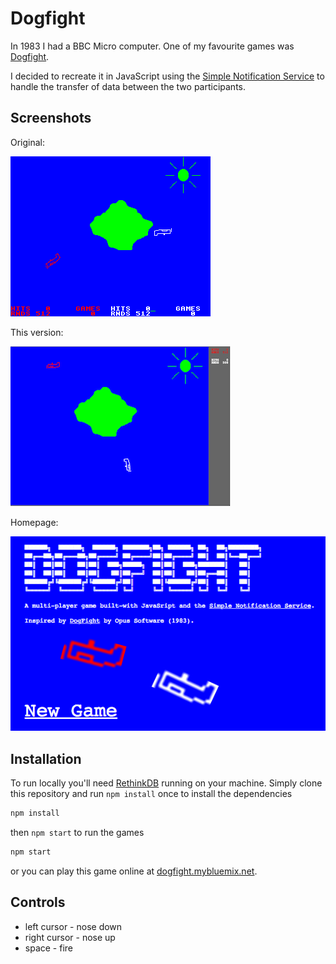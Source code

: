 # Dogfight

In 1983 I had a BBC Micro computer. One of my favourite games was [Dogfight](http://www.retrogames.co.uk/027297/Other-Formats/Dogfight-by-Opus-Software).

I decided to recreate it in JavaScript using the <a target="_new" class="front" href="https://www.npmjs.com/package/simple-notification-service">Simple Notification Service</a> 
to handle the transfer of data between the two participants.

## Screenshots

Original:

![BBC version](https://raw.githubusercontent.com/glynnbird/dogfight/master/public/img/original.gif)
        
This version:

![This version](https://raw.githubusercontent.com/glynnbird/dogfight/master/public/img/screenshot.png)

Homepage:

![Homepage](https://raw.githubusercontent.com/glynnbird/dogfight/master/public/img/homepage.png)

## Installation

To run locally you'll need [RethinkDB](https://www.rethinkdb.com/) running on your machine. Simply clone this repository and run `npm install` 
once to install the dependencies

```sh
npm install
```

then `npm start` to run the games

```sh
npm start
```

or you can play this game online at [dogfight.mybluemix.net](https://dogfight.mybluemix.net/).

## Controls

- left cursor - nose down
- right cursor - nose up
- space - fire